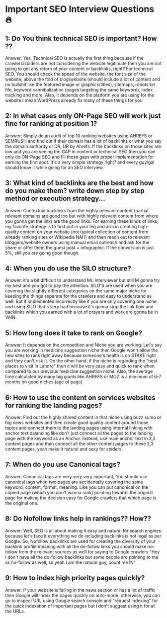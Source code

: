 # Important SEO Interview Questions 🔥

## 1: Do You think technical SEO is important? How ??
Answer: Yes, Technical SEO is actually the first thing because if the crawlers/spiders are not considering the website legitimate then you are not going to get any return of your content or backlinks, right?
For technical SEO, You should check the speed of the website, the font size of the website, above the fold of blog/website (should include a lot of content and no bullshit like the featured image or graphics/titles), sitemaps, robots.txt file, keyword cannibalization (pages targeting the same keyword), index tracking and more. Also, it depends on the platform you are using for the website I mean WordPress already fix many of these things for you
## 2: In what cases only ON-Page SEO will work just fine for ranking at position 1?
Answer: Simply do an audit of top 10 ranking websites using AHREFS or SEMRUSH and find out if their domain has a lot of backlinks or what you say the domain authority or DR, UR by Ahrefs. If the backlinks on those sites are low and you are seeing the GAP in content or technical SEO then you can only do ON-Page SEO and fill those gaps with proper implementation for earning the first spot. It's a very simple strategy right? and every guy/gal should know it while going for an SEO interview.
## 3: What kind of backlinks are the best and how do you make them? write down step by step method or execution strategy...
Answer: Contextual backlinks from the highly relevant content (partial relevant domains are good too but with highly relevant content from where you gonna get the link) are the good links.
For earning these kinds of links, my favorite strategy is to first put in your leg and arm in creating high-quality content on your website (not typical collection of content from already ranking sites or Wikipedia NAH) and then reach out to relevant bloggers/website owners using manual email outreach and ask for the share or offer them the guest post + infographic. If the conversion is just 5%, still you are going good though.
## 4: When you do use the SILO structure?
Answer: it's a bit difficult to understand Mr. Interviewer but still M gonna try my best and you got to pay the attention.
SILO'S are used when you are covering the slightly different categories on the same major niche for keeping the things separate for the crawlers and easy to understand as well. But if implemented incorrectly like if you are only covering one niche and using SILO that's very bad because it's gonna stop the link flow and backlinks which you earned with a lot of prayers and work are gonna be in VAIN.
## 5: How long does it take to rank on Google?
Answer: It depends on the competition and Niche you are working. Let's say you are working in medicine suggestion niche then Google won't allow the new sites to rank right away because someone's health is on STAKE right and they can't risk it.
On the other hand, if the niche is regarding the "best places to visit in Lahore" then it will be very easy and quick to rank when compared to our previous medicine suggestion niche.
Also, the average time calculated by many big giants like AHREFS or MOZ is a minimum of 6-7 months on good niches (age of page)
## 6: How to use the content on services websites for ranking the landing pages?
Answer: Find out the highly shared content in that niche using buzz sumo or big news websites and then create good quality content around those topics and connect them to the landing pages using internal linking with anchor text balancing like don't just connect all the pages to the landing page with the keyword as an Anchor. Instead, use main anchor text in 2,3 content pages and then connect all the other content pages to these 2,3 content pages, yeah make it natural and sexy for spiders.
## 7: When do you use Canonical tags?
Answer: Canonical tags are very very very important, You should use canonical tags when two pages are accidentally covering the same keyword, content, format, meaning. Like you can put canonical on the copied page (which you don't wanna rank) pointing towards the original page for making the decision easy for Google crawlers that which page is the original one.
## 8: Do Nofollow links help in rankings?? How??
Answer: Well, SEO is all about making it easy and natural for search engines because let's face it everything we do including backlinks is not legal as per Google. So, Nofollow backlinks are used for creating the diversity of your backlink profile meaning with all the do-follow links you should make no-follow from the relevant sources as well for saying to Google crawlers "Hey I don't have all the do-follow backlinks but some people are pointing to me as no-follow as well, so yeah I am the natural guy, count me IN"

## 9: How to index high priority pages quickly?
Answer: If your website is falling in the news section or has a lot of traffic then Google will index the pages quickly on auto-mode. otherwise, you can go to inspect URL using Google search console and "request indexing" for the quick indexation of important pages but I don't suggest using it for all the URLs.
